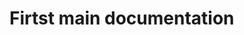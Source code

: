 <!--
 * Created Date: Friday, January 12th 2024, 1:39:35 pm
 * Created By: BriocheAF
 * Copyright (c) 2024 BriocheAF
 * -----
 * Last Modified: Friday, January 12th 2024, 1:39:45 pm
 * Modified By: BriocheAF
-->

# Firtst main documentation
